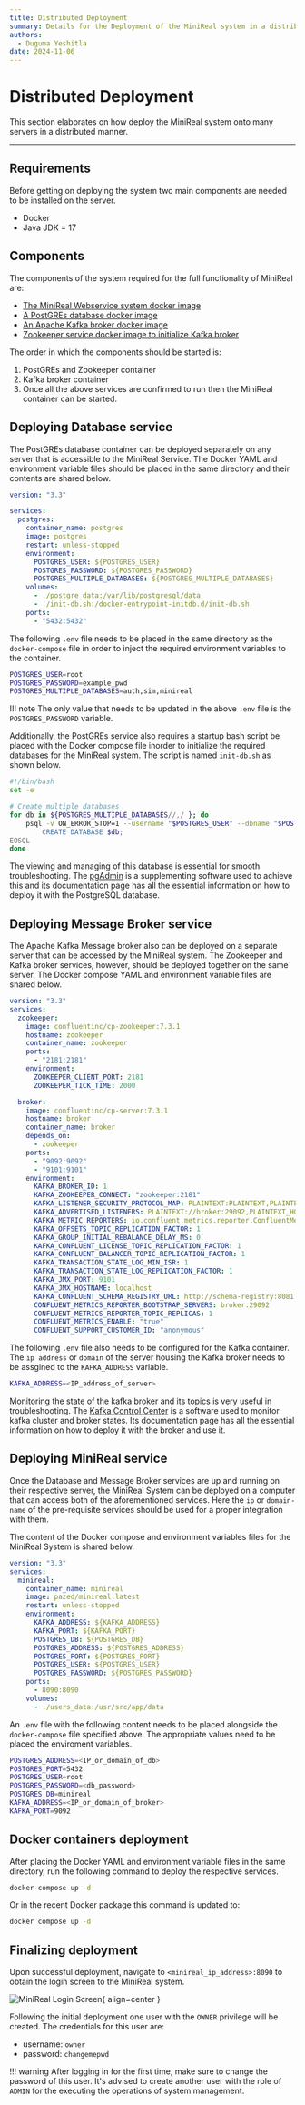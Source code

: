 ```yaml
---
title: Distributed Deployment
summary: Details for the Deployment of the MiniReal system in a distributed manner.
authors:
  - Duguma Yeshitla
date: 2024-11-06
---
```


# Distributed Deployment

This section elaborates on how deploy the MiniReal system onto many servers in a distributed
manner.

---

## Requirements

Before getting on deploying the system two main components are needed to be
installed on the server.

- Docker
- Java JDK = 17

## Components

The components of the system required for the full functionality of MiniReal are:

- [The MiniReal Webservice system docker image](https://hub.docker.com/r/pazed/MiniReal)
- [A PostGREs database docker image](https://hub.docker.com/_/postgres)
- [An Apache Kafka broker docker image](https://hub.docker.com/r/confluentinc/cp-server)
- [Zookeeper service docker image to initialize Kafka broker](https://hub.docker.com/r/confluentinc/cp-zookeeper)

The order in which the components should be started is:

1. PostGREs and Zookeeper container
2. Kafka broker container
3. Once all the above services are confirmed to run then the MiniReal container can be started.

## Deploying Database service

The PostGREs database container can be deployed separately on any server
that is accessible to the MiniReal Service. The Docker YAML and environment variable files
should be placed in the same directory and their contents are shared below.

```yaml title="docker-compose.yml"
version: "3.3"

services:
  postgres:
    container_name: postgres
    image: postgres
    restart: unless-stopped
    environment:
      POSTGRES_USER: ${POSTGRES_USER}
      POSTGRES_PASSWORD: ${POSTGRES_PASSWORD}
      POSTGRES_MULTIPLE_DATABASES: ${POSTGRES_MULTIPLE_DATABASES}
    volumes:
      - ./postgre_data:/var/lib/postgresql/data
      - ./init-db.sh:/docker-entrypoint-initdb.d/init-db.sh
    ports:
      - "5432:5432"
```

The following `.env` file needs to be placed in the same directory as the `docker-compose` file
in order to inject the required environment variables to the container.

```bash title=".env"
POSTGRES_USER=root
POSTGRES_PASSWORD=example_pwd
POSTGRES_MULTIPLE_DATABASES=auth,sim,minireal
```

!!! note
The only value that needs to be updated in the above `.env` file is the `POSTGRES_PASSWORD`
variable.

Additionally, the PostGREs service also requires a startup bash script be placed with the Docker
compose file inorder to initialize the required databases for the MiniReal system. The script is
named `init-db.sh` as shown below.

```bash title="init-db.sh"
#!/bin/bash
set -e

# Create multiple databases
for db in ${POSTGRES_MULTIPLE_DATABASES//,/ }; do
    psql -v ON_ERROR_STOP=1 --username "$POSTGRES_USER" --dbname "$POSTGRES_DB" <<-EOSQL
        CREATE DATABASE $db;
EOSQL
done
```

The viewing and managing of this database is essential for smooth troubleshooting. The [pgAdmin](../supplimantory_software/pgadmin.md)
is a supplementing software used to achieve this and its documentation page has all the essential
information on how to deploy it with the PostgreSQL database.

## Deploying Message Broker service

The Apache Kafka Message broker also can be deployed on a separate server that can be accessed
by the MiniReal system. The Zookeeper and Kafka broker services, however, should be deployed
together on the same server. The Docker compose YAML and environment variable files are shared below.

```yaml title="docker-compose.yml"
version: "3.3"
services:
  zookeeper:
    image: confluentinc/cp-zookeeper:7.3.1
    hostname: zookeeper
    container_name: zookeeper
    ports:
      - "2181:2181"
    environment:
      ZOOKEEPER_CLIENT_PORT: 2181
      ZOOKEEPER_TICK_TIME: 2000

  broker:
    image: confluentinc/cp-server:7.3.1
    hostname: broker
    container_name: broker
    depends_on:
      - zookeeper
    ports:
      - "9092:9092"
      - "9101:9101"
    environment:
      KAFKA_BROKER_ID: 1
      KAFKA_ZOOKEEPER_CONNECT: "zookeeper:2181"
      KAFKA_LISTENER_SECURITY_PROTOCOL_MAP: PLAINTEXT:PLAINTEXT,PLAINTEXT_HOST:PLAINTEXT
      KAFKA_ADVERTISED_LISTENERS: PLAINTEXT://broker:29092,PLAINTEXT_HOST://${KAFKA_ADDRESS}:9092
      KAFKA_METRIC_REPORTERS: io.confluent.metrics.reporter.ConfluentMetricsReporter
      KAFKA_OFFSETS_TOPIC_REPLICATION_FACTOR: 1
      KAFKA_GROUP_INITIAL_REBALANCE_DELAY_MS: 0
      KAFKA_CONFLUENT_LICENSE_TOPIC_REPLICATION_FACTOR: 1
      KAFKA_CONFLUENT_BALANCER_TOPIC_REPLICATION_FACTOR: 1
      KAFKA_TRANSACTION_STATE_LOG_MIN_ISR: 1
      KAFKA_TRANSACTION_STATE_LOG_REPLICATION_FACTOR: 1
      KAFKA_JMX_PORT: 9101
      KAFKA_JMX_HOSTNAME: localhost
      KAFKA_CONFLUENT_SCHEMA_REGISTRY_URL: http://schema-registry:8081
      CONFLUENT_METRICS_REPORTER_BOOTSTRAP_SERVERS: broker:29092
      CONFLUENT_METRICS_REPORTER_TOPIC_REPLICAS: 1
      CONFLUENT_METRICS_ENABLE: "true"
      CONFLUENT_SUPPORT_CUSTOMER_ID: "anonymous"
```

The following `.env` file also needs to be configured for the Kafka container.
The `ip address` or `domain` of the server housing the Kafka broker needs to be
assgined to the `KAFKA_ADDRESS` variable.

```bash title=".env"
KAFKA_ADDRESS=<IP_address_of_server>
```

Monitoring the state of the kafka broker and its topics is very useful in troubleshooting.
The [Kafka Control Center](../supplimantory_software/kafka_control_center.md) is a software
used to monitor kafka cluster and broker states. Its documentation page has all the essential
information on how to deploy it with the broker and use it.

## Deploying MiniReal service

Once the Database and Message Broker services are up and running on their respective
server, the MiniReal System can be deployed on a computer that can access both of the
aforementioned services. Here the `ip` or `domain-name` of the pre-requisite services
should be used for a proper integration with them.

The content of the Docker compose and environment variables files for the MiniReal System
is shared below.

```yaml title="docker-compose.yml"
version: "3.3"
services:
  minireal:
    container_name: minireal
    image: pazed/minireal:latest
    restart: unless-stopped
    environment:
      KAFKA_ADDRESS: ${KAFKA_ADDRESS}
      KAFKA_PORT: ${KAFKA_PORT}
      POSTGRES_DB: ${POSTGRES_DB}
      POSTGRES_ADDRESS: ${POSTGRES_ADDRESS}
      POSTGRES_PORT: ${POSTGRES_PORT}
      POSTGRES_USER: ${POSTGRES_USER}
      POSTGRES_PASSWORD: ${POSTGRES_PASSWORD}
    ports:
      - 8090:8090
    volumes:
      - ./users_data:/usr/src/app/data
```

An `.env` file with the following content needs to be placed alongside the `docker-compose`
file specified above. The appropriate values need to be placed the enviroment variables.

```bash title=".env_minireal"
POSTGRES_ADDRESS=<IP_or_domain_of_db>
POSTGRES_PORT=5432
POSTGRES_USER=root
POSTGRES_PASSWORD=<db_password>
POSTGRES_DB=minireal
KAFKA_ADDRESS=<IP_or_domain_of_broker>
KAFKA_PORT=9092
```

## Docker containers deployment

After placing the Docker YAML and environment variable files in the same directory, run the
following command to deploy the respective services.

```bash
docker-compose up -d
```

Or in the recent Docker package this command is updated to:

```bash
docker compose up -d
```

## Finalizing deployment

Upon successful deployment, navigate to `<minireal_ip_address>:8090` to
obtain the login screen to the MiniReal system.

![MiniReal Login Screen](../imgs/login_page.png){ align=center }

Following the initial deployment one user with the `OWNER` privilege will be created. The
credentials for this user are:

- username: `owner`
- password: `changemepwd`

!!! warning
After logging in for the first time, make sure to change the password of this user.
It's advised to create another user with the role of `ADMIN` for the executing the
operations of system management.
